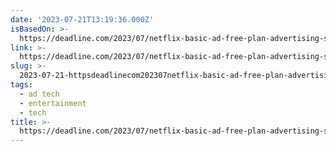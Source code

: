 ```yaml
---
date: '2023-07-21T13:19:36.000Z'
isBasedOn: >-
  https://deadline.com/2023/07/netflix-basic-ad-free-plan-advertising-supported-tier-1235441550/
link: >-
  https://deadline.com/2023/07/netflix-basic-ad-free-plan-advertising-supported-tier-1235441550/
slug: >-
  2023-07-21-httpsdeadlinecom202307netflix-basic-ad-free-plan-advertising-supported-tier-1235441550
tags:
  - ad tech
  - entertainment
  - tech
title: >-
  https://deadline.com/2023/07/netflix-basic-ad-free-plan-advertising-supported-tier-1235441550/
---
```


